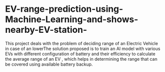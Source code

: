 # EV-range-prediction-using-Machine-Learning-and-shows-nearby-EV-station-
This project deals with the problem of deciding range of an Electric Vehicle in case of an lowerThe solution proposed is to train an AI model with various EVs with different configuration of battery and their efficiency to calculate the average range of an EV , which helps in determining the range that can be covered using available battery backup.
